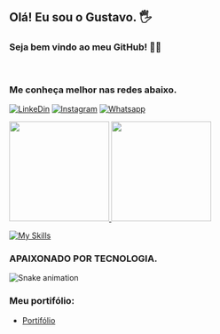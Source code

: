 
##  Olá! Eu sou o Gustavo. 🖐️
### Seja bem vindo ao meu GitHub! 👨‍💻
<br>

### Me conheça melhor nas redes abaixo.

[![LinkeDin](https://img.shields.io/badge/LinkedIn-0077B5?style=for-the-badge&logo=linkedin&logoColor=white)](https://www.linkedin.com/in/gustavo-costa-b24427250/)
[![Instagram](https://img.shields.io/badge/Instagram-E4405F?style=for-the-badge&logo=instagram&logoColor=white)](https://www.instagram.com/developercosta/?igshid=YmMyMTA2M2Y%3D)
[![Whatsapp](https://img.shields.io/badge/WhatsApp-25D366?style=for-the-badge&logo=whatsapp&logoColor=white)](https://api.whatsapp.com/send?phone=5527992863484&text=Ol%C3%A1%20Gustavo!)



<div>
  <a href="https://github.com/willianbatist">
  <img height="180em" src="https://github-readme-stats.vercel.app/api?username=xgordhacker&theme=algolia" />
  <img height="180em" src="https://github-readme-stats.vercel.app/api/top-langs/?username=xgordhacker&layout=compact&theme=algolia" />
</div>

  
  [![My Skills](https://skillicons.dev/icons?i=js,ts,html,css,react,nodejs,mysql,heroku,git,github)](https://skillicons.dev)


### APAIXONADO POR TECNOLOGIA.

![Snake animation](https://github.com/gustavocw/gustavocw/blob/output/github-contribution-grid-snake.svg)

### Meu portifólio:

- [Portifólio](https://terminalgustavo.netlify.app/)

